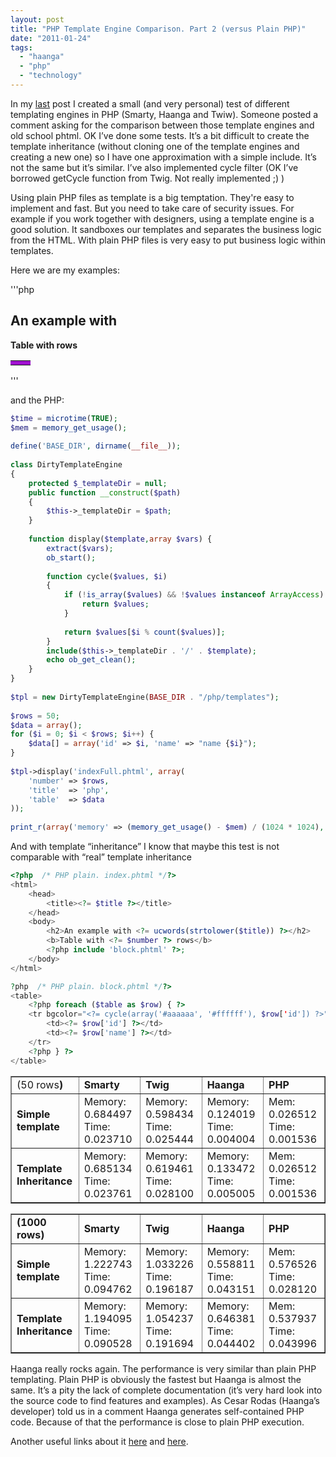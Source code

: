 ```yaml
---
layout: post
title: "PHP Template Engine Comparison. Part 2 (versus Plain PHP)"
date: "2011-01-24"
tags: 
  - "haanga"
  - "php"
  - "technology"
---
```


In my [last](http://gonzalo123.wordpress.com/2011/01/17/php-template-engine-comparison/) post I created a small (and very personal) test of different templating engines in PHP (Smarty, Haanga and Twiw). Someone posted a comment asking for the comparison between those template engines and old school phtml. OK I’ve done some tests. It’s a bit difficult to create the template inheritance (without cloning one of the template engines and creating a new one) so I have one approximation with a simple include. It’s not the same but it’s similar. I’ve also implemented cycle filter (OK I’ve borrowed getCycle function from Twig. Not really implemented ;) )

Using plain PHP files as template is a big temptation. They're easy to implement and fast. But you need to take care of security issues. For example if you work together with designers, using a template engine is a good solution. It sandboxes our templates and separates the business logic from the HTML. With plain PHP files is very easy to put business logic within templates.

Here we are my examples:

'''php
<?php  /* PHP plain. indexFull.phtml */?>
<html>
    <head>
        <title><?= $title ?></title>
    </head>
    <body>
        <h2>An example with <?= ucwords(strtolower($title)) ?></h2>
        <b>Table with <?= $number ?> rows</b>
        <table>
            <?php foreach ($table as $row) { ?>
            <tr bgcolor="<?= cycle(array('#aaaaaa', '#ffffff'), $row['id']) ?>">
                <td><?= $row['id'] ?></td>
                <td><?= $row['name'] ?></td>
            </tr>
            <?php } ?>
        </table>
    </body>
</html>
'''

and the PHP:

```php
$time = microtime(TRUE);
$mem = memory_get_usage();
 
define('BASE_DIR', dirname(__file__));
 
class DirtyTemplateEngine
{
    protected $_templateDir = null;
    public function __construct($path)
    {
        $this->_templateDir = $path;
    }
 
    function display($template,array $vars) {
        extract($vars);
        ob_start();
 
        function cycle($values, $i)
        {
            if (!is_array($values) && !$values instanceof ArrayAccess) {
                return $values;
            }
 
            return $values[$i % count($values)];
        }
        include($this->_templateDir . '/' . $template);
        echo ob_get_clean();
    }
}
 
$tpl = new DirtyTemplateEngine(BASE_DIR . "/php/templates");
 
$rows = 50;
$data = array();
for ($i = 0; $i < $rows; $i++) {
    $data[] = array('id' => $i, 'name' => "name {$i}");
}
 
$tpl->display('indexFull.phtml', array(
    'number' => $rows,
    'title'  => 'php',
    'table'  => $data
));
 
print_r(array('memory' => (memory_get_usage() - $mem) / (1024 * 1024), 'seconds' => microtime(TRUE) - $time));
```

And with template “inheritance” I know that maybe this test is not comparable with “real” template inheritance

```php
<?php  /* PHP plain. index.phtml */?>
<html>
    <head>
        <title><?= $title ?></title>
    </head>
    <body>
        <h2>An example with <?= ucwords(strtolower($title)) ?></h2>
        <b>Table with <?= $number ?> rows</b>
        <?php include 'block.phtml' ?>;
    </body>
</html>
```

```php
?php  /* PHP plain. block.phtml */?>
<table>
    <?php foreach ($table as $row) { ?>
    <tr bgcolor="<?= cycle(array('#aaaaaa', '#ffffff'), $row['id']) ?>">
        <td><?= $row['id'] ?></td>
        <td><?= $row['name'] ?></td>
    </tr>
    <?php } ?>
</table>
```

<table border="1" width="100%"><tbody><tr><td>(50 rows<strong>)</strong></td><td style="text-align:left;"><strong>Smarty</strong></td><td><strong>Twig</strong></td><td><strong>Haanga</strong></td><td><strong>PHP</strong></td></tr><tr><td><strong>Simple template</strong></td><td>Memory: 0.684497 Time: 0.023710</td><td>Memory: 0.598434 Time: 0.025444</td><td>Memory: 0.124019 Time: 0.004004</td><td>Mem: 0.026512 Time: 0.001536</td></tr><tr><td><strong>Template Inheritance</strong></td><td>Memory: 0.685134 Time: 0.023761</td><td>Memory: 0.619461 Time: 0.028100</td><td>Memory: 0.133472 Time: 0.005005</td><td>Mem: 0.026512 Time: 0.001536</td></tr></tbody></table>

<table border="1" cellpadding="0" width="100%"><tbody><tr><td><strong>(1000 rows)</strong></td><td><strong>Smarty</strong></td><td><strong>Twig</strong></td><td><strong>Haanga</strong></td><td><strong>PHP</strong></td></tr><tr><td><strong>Simple template</strong></td><td>Memory: 1.222743 Time: 0.094762</td><td>Memory: 1.033226 Time: 0.196187</td><td>Memory: 0.558811 Time: 0.043151</td><td>Mem: 0.576526 Time: 0.028120</td></tr><tr><td><strong>Template Inheritance</strong></td><td>Memory: 1.194095 Time: 0.090528</td><td>Memory: 1.054237 Time: 0.191694</td><td>Memory: 0.646381 Time: 0.044402</td><td>Mem: 0.537937 Time: 0.043996</td></tr></tbody></table>

Haanga really rocks again. The performance is very similar than plain PHP templating. Plain PHP is obviously the fastest but Haanga is almost the same. It’s a pity the lack of complete documentation (it’s very hard look into the source code to find features and examples). As Cesar Rodas (Haanga’s developer) told us in a comment Haanga generates self-contained PHP code. Because of that the performance is close to plain PHP execution.

Another useful links about it [here](http://fabien.potencier.org/article/34/templating-engines-in-php) and [here](http://eliw.wordpress.com/2009/10/07/in-response-to-fabien-potencier-twig-php-templating/).
